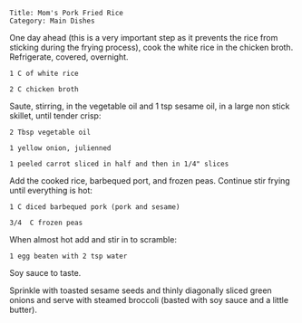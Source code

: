 ~~~ recipe-info
Title: Mom's Pork Fried Rice
Category: Main Dishes
~~~

One day ahead (this is a very important step as it prevents the rice from sticking during the frying
process), cook the white rice in the chicken broth. Refrigerate, covered, overnight.

~~~ recipe-ingredients
1 C of white rice

2 C chicken broth
~~~

Saute, stirring, in the vegetable oil and 1 tsp sesame oil, in a large non stick skillet, until
tender crisp:

~~~ recipe-ingredients
2 Tbsp vegetable oil

1 yellow onion, julienned

1 peeled carrot sliced in half and then in 1/4" slices
~~~

Add the cooked rice, barbequed port, and frozen peas. Continue stir frying until everything is hot:

~~~ recipe-ingredients
1 C diced barbequed pork (pork and sesame)

3/4  C frozen peas
~~~

When almost hot add and stir in to scramble:

~~~ recipe-ingredients
1 egg beaten with 2 tsp water
~~~

Soy sauce to taste.

Sprinkle with toasted sesame seeds and thinly diagonally sliced green onions and serve with steamed
broccoli (basted with soy sauce and a little butter).

